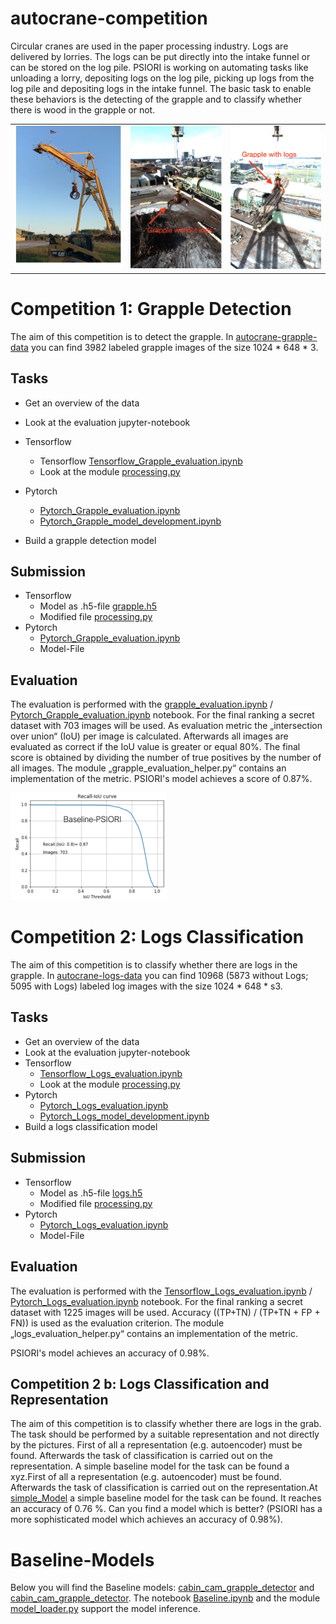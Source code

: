 # autocrane-competition

Circular cranes are used in the paper processing industry. Logs are delivered by lorries. The logs can be put directly into the intake funnel or can be stored on the log pile. PSIORI is working on automating tasks like unloading a lorry, depositing logs on the log pile, picking up logs from the log pile and depositing logs in the intake funnel. The basic task to enable these behaviors is the detecting of the grapple and to classify whether there is wood in the grapple or not.


<table><tr>
<td> <img src="resources/img/Circular_crane.png" alt="Drawing" style="width: 295px;"/> </td>
<td> <img src="resources/img/grapple_without_logs.png" alt="Drawing" style="width: 250px;"/> </td>
<td> <img src="resources/img/grapple_with_logs.png" alt="Drawing" style="width: 250px;"/> </td>
</tr></table>

# Competition 1: Grapple Detection
The aim of this competition is to detect the grapple. In [autocrane-grapple-data](https://seafile.psiori.com/d/5a309b8297444b03b2dd) you can find 3982 labeled grapple images of the size 1024 * 648 * 3.


## Tasks
* Get an overview of the data

* Look at the evaluation jupyter-notebook 
* Tensorflow
  * Tensorflow [Tensorflow_Grapple_evaluation.ipynb](Grapple/Tensorflow_Grapple_evaluation.ipynb)
  * Look at the module [processing.py](Grapple/processing.py)
* Pytorch 
  * [Pytorch_Grapple_evaluation.ipynb](Grapple/Pytorch_Grapple_evaluation.ipynb)
  * [Pytorch_Grapple_model_development.ipynb](Grapple/Pytorch_Grapple_model_development.ipynb)
* Build a grapple detection model

## Submission
* Tensorflow
  * Model as .h5-file [grapple.h5](https://www.tensorflow.org/tutorials/keras/save_and_load)
  * Modified file [processing.py](Grapple/processing.py)
* Pytorch
  * [Pytorch_Grapple_evaluation.ipynb](Grapple/Pytorch_Grapple_evaluation.ipynb)
  * Model-File

## Evaluation
The evaluation is performed with the [grapple_evaluation.ipynb](Grapple/grapple_evaluation.ipynb) / [Pytorch_Grapple_evaluation.ipynb](Grapple/Pytorch_Grapple_evaluation.ipynb) notebook. For the final ranking a secret dataset with 703 images will be used. As evaluation metric the „intersection over union“ (IoU) per image is calculated. Afterwards all images are evaluated as correct if the IoU value is greater or equal 80%. The final score is obtained by dividing the number of true positives by the number of all images. The module „grapple_evaluation_helper.py“ contains an implementation of the metric. PSIORI's model achieves a score of 0.87%.

<img src="resources/img/IoU_Recall_Baseline.png" alt="Drawing" style="width: 250px;"/>


# Competition 2: Logs Classification
The aim of this competition is to classify whether there are logs in the grapple. In [autocrane-logs-data](https://seafile.psiori.com/d/42c6cc05c558449ab537/) you can find 10968 (5873 without Logs; 5095 with Logs) labeled log images with the size 1024 * 648 * s3.

## Tasks
* Get an overview of the data
* Look at the evaluation jupyter-notebook 
* Tensorflow
  * [Tensorflow_Logs_evaluation.ipynb](Logs/Tensorflow_Logs_evaluation.ipynb)
  * Look at the module [processing.py](Logs/processing.py)
* Pytorch
  * [Pytorch_Logs_evaluation.ipynb](Logs/Pytorch_Logs_evaluation.ipynb)
  * [Pytorch_Logs_model_development.ipynb](Logs/Pytorch_Logs_model_development.ipynb)
* Build a logs classification model

## Submission
* Tensorflow
  * Model as .h5-file [logs.h5](https://www.tensorflow.org/tutorials/keras/save_and_load)
  * Modified file [processing.py](Logs/processing.py)
* Pytorch
  * [Pytorch_Logs_evaluation.ipynb](Grapple/Pytorch_Logs_evaluation.ipynb)
  * Model-File

## Evaluation
The evaluation is performed with the [Tensorflow_Logs_evaluation.ipynb](Logs/Tensorflow_Logs_evaluation.ipynb) /  [Pytorch_Logs_evaluation.ipynb](Logs/Pytorch_Logs_evaluation.ipynb) notebook. For the final ranking a secret dataset with 1225 images will be used. Accuracy ((TP+TN) / (TP+TN + FP + FN)) is used as the evaluation criterion. The module „logs_evaluation_helper.py“ contains an implementation of the metric.

PSIORI's model achieves an accuracy of 0.98%.

## Competition 2 b: Logs Classification and Representation
The aim of this competition is to classify whether there are logs in the grab. The task should be performed by a suitable representation and not directly by the pictures. First of all a representation (e.g. autoencoder) must be found.  Afterwards the task of classification is carried out on the representation. A simple baseline model for the task can be found a xyz.First of all a representation (e.g. autoencoder) must be found.  Afterwards the task of classification is carried out on the representation.At [simple_Model](resources/representation_and_classification) a simple baseline model for the task can be found.  It reaches an accuracy of 0.76 %. Can you find a model which is better? (PSIORI has a more sophisticated model which achieves an accuracy of 0.98%). 

# Baseline-Models
Below you will find the Baseline models: 
[cabin_cam_grapple_detector](resources/cabin_cam_grapple_detector) and [cabin_cam_grapple_detector](resources/cabin_cam_grapple_detector). The notebook [Baseline.ipynb](extra/Baseline.ipynb) and the module [model_loader.py](extra/model_loader.py) support the model inference. 

